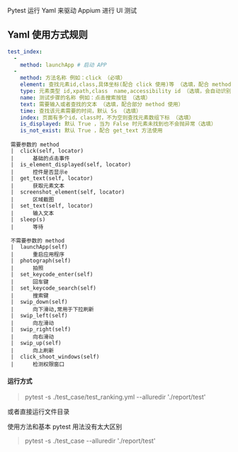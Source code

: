 Pytest 运行 Yaml 来驱动 Appium 进行 UI 测试

Yaml 使用方式规则
---

```yaml
test_index:
  -
    method: launchApp # 启动 APP
  -
    method: 方法名称 例如：click （必填）
    element: 查找元素id,class,具体坐标(配合 click 使用)等 （选填，配合 method 如需要点击元素，查找元素等必填）
    type: 元素类型 id,xpath,class  name,accessibility id （选填，会自动识别，如识别错误则自行填写）
    name: 测试步骤的名称 例如：点击搜索按钮 （选填）
    text: 需要输入或者查找的文本 （选填，配合部分 method 使用）
    time: 查找该元素需要的时间，默认 5s （选填）
    index: 页面有多个id，class时，不为空则查找元素数组下标 （选填）
    is_displayed: 默认 True ，当为 False 时元素未找到也不会抛异常（选填）
    is_not_exist: 默认 True ，配合 get_text 方法使用
```
```
 需要参数的 method
 |  click(self, locator)
 |      基础的点击事件
 |  is_element_displayed(self, locator)
 |      控件是否显示e
 |  get_text(self, locator)
 |      获取元素文本
 |  screenshot_element(self, locator)
 |      区域截图
 |  set_text(self, locator)
 |      输入文本
 |  sleep(s)
 |      等待
 
 不需要参数的 method
 |  launchApp(self)
 |      重启应用程序
 |  photograph(self)
 |      拍照
 |  set_keycode_enter(self)
 |      回车键
 |  set_keycode_search(self)
 |      搜索键 
 |  swip_down(self)
 |      向下滑动,常用于下拉刷新
 |  swip_left(self)
 |      向左滑动
 |  swip_right(self)
 |      向右滑动
 |  swip_up(self)
 |      向上刷新
 |  click_shoot_windows(self)
 |      检测权限窗口

```
#### 运行方式
> pytest -s ./test_case/test_ranking.yml --alluredir './report/test'

或者直接运行文件目录

使用方法和基本 pytest 用法没有太大区别
> pytest -s ./test_case --alluredir './report/test'
